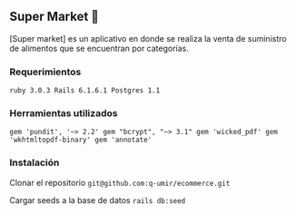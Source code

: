 ## Super Market 🛒

[Super market] es un aplicativo en donde se realiza la venta de suministro de alimentos que se
encuentran por categorías. 


### Requerimientos

`ruby 3.0.3
 Rails 6.1.6.1
 Postgres 1.1
`


### Herramientas utilizados

`gem 'pundit', '~> 2.2'
 gem "bcrypt", "~> 3.1"
 gem 'wicked_pdf'
 gem 'wkhtmltopdf-binary'
 gem 'annotate'
`


### Instalación

Clonar el repositorio
`git@github.com:q-umir/ecommerce.git`

Cargar seeds a la base de datos
`rails db:seed`






